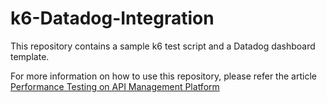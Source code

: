 # k6-Datadog-Integration
This repository contains a sample k6 test script and a Datadog dashboard template.

For more information on how to use this repository, please refer  the article [Performance Testing on API Management Platform](https://dilshan-fdo.medium.com/performance-testing-on-api-management-platform-786bc0925b94)